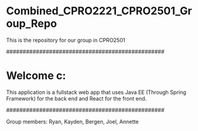 #  Combined_CPRO2221_CPRO2501_Group_Repo

This is the repository for our group in CPRO2501

################################################

# Welcome c:

This application is a fullstack web app that uses Java EE (Through Spring Framework) for the back end and React for the front end.

################################################

Group members: Ryan, Kayden, Bergen, Joel, Annette
